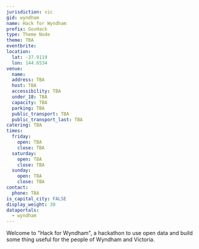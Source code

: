 ```yaml
---
jurisdiction: vic
gid: wyndham
name: Hack for Wyndham
prefix: GovHack
type: Theme Node
theme: TBA
eventbrite: 
location: 
  lat: -37.9119
  lon: 144.6534
venue: 
  name: 
  address: TBA
  host: TBA
  accessibility: TBA
  under_18: TBA
  capacity: TBA
  parking: TBA
  public_transport: TBA
  public_transport_last: TBA
catering: TBA
times: 
  friday: 
    open: TBA
    close: TBA
  saturday: 
    open: TBA
    close: TBA
  sunday: 
    open: TBA
    close: TBA
contact: 
  phone: TBA
is_capital_city: FALSE
display_weight: 30
dataportals: 
  - wyndham
---
```


Welcome to "Hack for Wyndham", a hackathon to use open data and build some thing useful for the people of Wyndham and Victoria.
